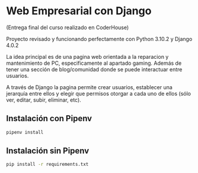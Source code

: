 # Web Empresarial con Django

(Entrega final del curso realizado en CoderHouse)

Proyecto revisado y funcionando perfectamente con Python 3.10.2 y Django 4.0.2

La idea principal es de una pagina web orientada a la reparacion y mantenimiento de PC, especificamente al apartado gaming.
Además de tener una sección de blog/comunidad donde se puede interactuar entre usuarios.

A través de Django la pagina permite crear usuarios, establecer una jerarquía entre ellos y elegir que permisos otorgar a cada uno de ellos (sólo ver, editar, subir, eliminar, etc).


## Instalación con Pipenv

```bash
pipenv install
```

## Instalación sin Pipenv

```bash
pip install -r requirements.txt
```
